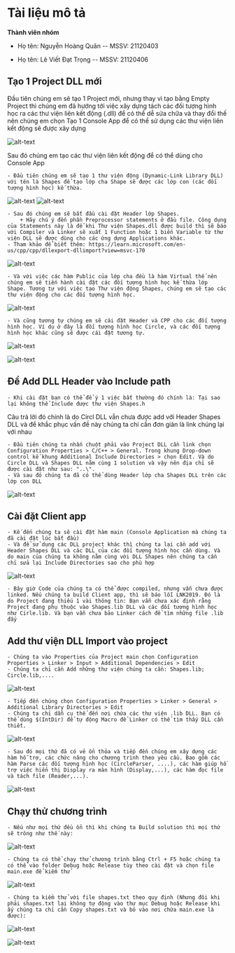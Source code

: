 # __Tài liệu mô tả__

__Thành viên nhóm__

- Họ tên: Nguyễn Hoàng Quân -- MSSV: 21120403

- Họ tên: Lê Viết Đạt Trọng -- MSSV: 21120406

## __Tạo 1 Project DLL mới__

Đầu tiên chúng em sẽ tạo 1 Project mới, nhưng thay vì tạo bằng Empty Project thì chúng em đã hướng tới việc xây dựng tách các đối tượng hình học ra các thư viện liên kết động (.dll) để có thể dễ sửa chữa và thay đổi thế nên chúng em chọn Tạo 1 Console App để có thể sử dụng các thư viện liên kết động sẽ được xây dựng

![alt-text](https://i.imgur.com/Cf46Mbz.png)

Sau đó chúng em tạo các thư viện liên kết động để có thể dùng cho Console App
  
    - Đầu tiên chúng em sẽ tạo 1 thư viện động (Dynamic-Link Library DLL) với tên là Shapes để tạo lớp cha Shape sẽ được các lớp con (các đối tượng hình học) kế thừa.
  
![alt-text](https://learn.microsoft.com/en-us/cpp/build/media/create-new-dll-project-2019.png?view=msvc-170)
![alt-text](https://i.imgur.com/ntmdXXA.png)

    - Sau đó chúng em sẽ bắt đầu cài đặt Header lớp Shapes.
        + Hãy chú ý đến phần Preprocessor statements ở đầu file. Công dụng của Statements này là để khi Thư viện Shapes.dll được build thì sẽ báo với Compiler và Linker sẽ xuất 1 Function hoặc 1 biến Variable từ thư viện DLL sẽ được dùng cho các ứng dựng Applications khác.
    - Tham khảo để biết thêm: https://learn.microsoft.com/en-us/cpp/cpp/dllexport-dllimport?view=msvc-170

![alt-text](https://i.imgur.com/S7R2nr9.png)

    - Và với việc các hàm Public của lớp cha đều là hàm Virtual thế nên chúng em sẽ tiến hành cài đặt các đối tượng hình học kế thừa lớp Shape. Tương tự với việc tạo Thư viện động Shapes, chúng em sẽ tạo các thư viện động cho các đối tượng hình học.

![alt-text](https://i.imgur.com/TrbEF0m.png)

    - Và cũng tương tự chúng em sẽ cái đặt Header và CPP cho các đối tượng hình học. Ví dụ ở đây là đối tượng hình học Circle, và các đối tượng hình học khác cũng sẽ được cái đặt tương tự.

![alt-text](https://i.imgur.com/9aIcJyW.png)

![alt-text](https://i.imgur.com/9aIcJyW.png)

## __Để Add DLL Header vào Include path__

    - Khi cài đặt bạn có thể để ý 1 việc bất thường đó chính là: Tại sao lại không thể Include được thư viện Shapes.h

Câu trả lời đó chính là do Circl DLL vẫn chưa được add với Header Shapes DLL và để khắc phục vấn đề này chúng ta chỉ cần đơn giản là link chúng lại với nhau

    - Đầu tiên chúng ta nhấn chuột phải vào Project DLL cần link chọn Configuration Properties > C/C++ > General. Trong khung Drop-down control kế khung Additional Include Directories > chọn Edit. Và do Circle DLL và Shapes DLL nằm cùng 1 solution và vậy nên địa chỉ sẽ được cài đặt như sau: "..\".
    - Và sau đó chúng ta đã có thể dùng Header lớp cha Shapes DLL trên các lớp con DLL

![alt-text](https://i.imgur.com/BKCjFv0.png)

## __Cài đặt Client app__

    - Kế đến chúng ta sẽ cài đặt hàm main (Console Application mà chúng ta đã cài đặt lúc bắt đầu)
    - Và để sử dụng các DLL project khác thì chúng ta lại cần add với Header Shapes DLL và các DLL của các đối tượng hình học cần dùng. Và do main của chúng ta không nằm cùng với DLL Shapes nên chúng ta cần chỉ sửa lại Include Directories sao cho phù hợp

![alt-text](https://i.imgur.com/ZIU48pE.png)

    - Bây giờ Code của chúng ta có thể được compiled, nhưng vẫn chưa được linked. Nếu chúng ta build Client app, thì sẽ báo lỗi LNK2019. Đó là do Project đang thiếu 1 vài thông tin: Bạn vẫn chưa xác định rằng Project đang phụ thuộc vào Shapes.lib DLL và các đối tượng hình học như Cirle.lib. Và bạn vẫn chưa bảo Linker cách để tìm những file .lib đấy

## __Add thư viện DLL Import vào project__

    - Chúng ta vào Properties của Project main chọn Configuration Properties > Linker > Input > Additional Dependencies > Edit
    - Chúng ta chỉ cần Add những thư viện chúng ta cần: Shapes.lib; Circle.lib,....

![alt-text](https://i.imgur.com/Hnvh0wP.png)

    - Tiếp đến chúng chọn Configuration Properties > Linker > General > Additional Library Directories > Edit
    - Chúng ta chỉ dẫn cụ thể đến nơi chứa các thư viện .lib DLL. Bạn có thể dùng $(IntDir) để tự động Macro để Linker có thể tìm thấy DLL cần thiết.

![alt-text](https://i.imgur.com/JD2Bufc.png)

    - Sau đó mọi thứ đã có vẻ ổn thỏa và tiếp đến chúng em xây dựng các hàm hỗ trợ, các chức năng cho chương trình theo yêu cầu. Bao gồm các hàm Parse các đối tượng hình học (CircleParser, ....), các hàm giúp hỗ trợ việc hiển thị Display ra màn hình (Display,...), các hàm đọc file và tách file (Reader,...).

![alt-text](https://i.imgur.com/GPHxV5H.png)

## __Chạy thử chương trình__

    - Nếu như mọi thứ đều ổn thì khi chúng ta Build solution thì mọi thứ sẽ trông như thế này: 

![alt-text](https://i.imgur.com/02L9kB8.png)

    - Chúng ta có thể chạy thử chương trình bằng Ctrl + F5 hoặc chúng ta có thể vào folder Debug hoặc Release tùy theo cài đặt và chọn file main.exe để kiểm thử

![alt-text](https://i.imgur.com/fzlv0eC.png)

    - Chúng ta kiểm thử với file shapes.txt theo quy định (Nhưng đôi khi phải shapes.txt lại không tự động vào thư mục Debug hoặc Release khi ấy chúng ta chỉ cần Copy shapes.txt và bỏ vào nơi chứa main.exe là được): 

![alt-text](https://i.imgur.com/r4KBpeM.png)

![alt-text](https://i.imgur.com/IUl4Kdn.png)
